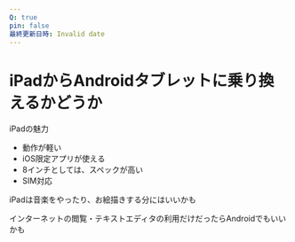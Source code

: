 ```yaml
---
Q: true
pin: false
最終更新日時: Invalid date
---
```

# iPadからAndroidタブレットに乗り換えるかどうか

iPadの魅力

- 動作が軽い  
- iOS限定アプリが使える  
- 8インチとしては、スペックが高い  
- SIM対応  

iPadは音楽をやったり、お絵描きする分にはいいかも

インターネットの閲覧・テキストエディタの利用だけだったらAndroidでもいいかも